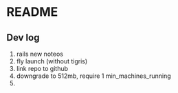 # README

## Dev log

1. rails new noteos
2. fly launch (without tigris)
3. link repo to github
4. downgrade to 512mb, require 1 min_machines_running
5. 
